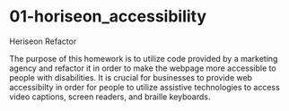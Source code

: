 # 01-horiseon_accessibility

Heriseon Refactor

The purpose of this homework is to utilize code provided by a marketing agency and refactor it in order to make the webpage more accessible to people with disabilities. It is crucial for businesses to provide web accessibilty in order for people to utilize assistive technologies to access video captions, screen readers, and braille keyboards. 